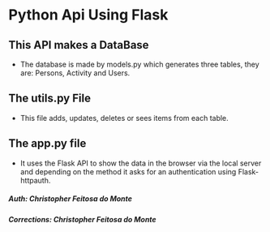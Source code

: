 # Python Api Using Flask

## This API makes a DataBase
  * The database is made by models.py which generates three tables, they are: Persons, Activity and Users.

## The utils.py File
  * This file adds, updates, deletes or sees items from each table.

## The app.py file
  * It uses the Flask API to show the data in the browser via the local server and depending on the method it asks for an authentication using Flask-httpauth.

##### Auth: Christopher Feitosa do Monte
##### Corrections: Christopher Feitosa do Monte